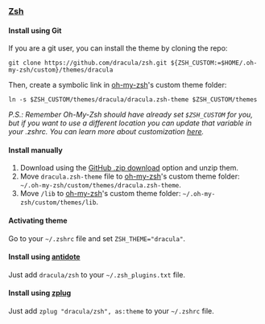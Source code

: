 ### [Zsh](http://zsh.org/)

#### Install using Git

If you are a git user, you can install the theme by cloning the repo:

    git clone https://github.com/dracula/zsh.git ${ZSH_CUSTOM:=$HOME/.oh-my-zsh/custom}/themes/dracula

Then, create a symbolic link in [oh-my-zsh](https://github.com/ohmyzsh/ohmyzsh/)'s custom theme folder:

    ln -s $ZSH_CUSTOM/themes/dracula/dracula.zsh-theme $ZSH_CUSTOM/themes

_P.S.: Remember Oh-My-Zsh should have already set `$ZSH_CUSTOM` for you, but if you want to use a different location you can update that variable in your .zshrc. You can
learn more about customization [here](https://github.com/ohmyzsh/ohmyzsh/wiki/Customization)._

#### Install manually

1.  Download using the [GitHub .zip download](https://github.com/dracula/zsh/archive/master.zip) option and unzip them.
2.  Move `dracula.zsh-theme` file to [oh-my-zsh](https://github.com/ohmyzsh/ohmyzsh)'s custom theme folder: `~/.oh-my-zsh/custom/themes/dracula.zsh-theme`.
3.  Move `/lib` to [oh-my-zsh](https://github.com/ohmyzsh/ohmyzsh)'s custom theme folder: `~/.oh-my-zsh/custom/themes/lib`.

#### Activating theme

Go to your `~/.zshrc` file and set `ZSH_THEME="dracula"`.

#### Install using [antidote](https://github.com/mattmc3/antidote)

Just add `dracula/zsh` to your `~/.zsh_plugins.txt` file.

#### Install using [zplug](https://github.com/zplug/zplug)

Just add `zplug "dracula/zsh", as:theme` to your `~/.zshrc` file.
